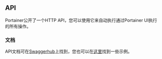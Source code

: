 ## API ##

Portainer公开了一个HTTP API，您可以使用它来自动执行通过Portainer UI执行的所有操作。

### 文档 ###

API文档可在[Swaggerhub](https://app.swaggerhub.com/apis/deviantony/Portainer/1.17.0/)上找到，您也可以在[这里](./API.md)找到一些示例。